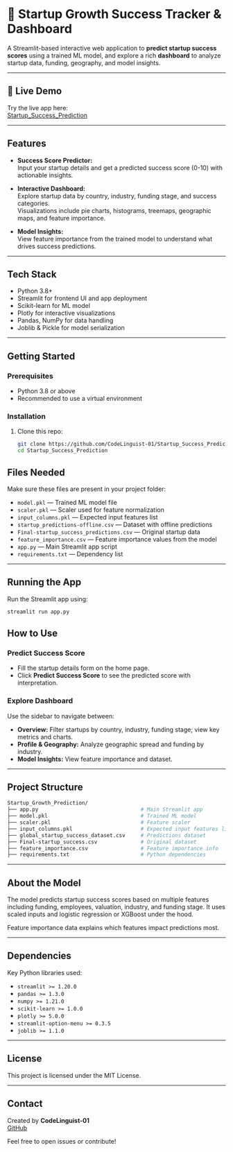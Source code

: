 # 🚀 Startup Growth Success Tracker & Dashboard

A Streamlit-based interactive web application to **predict startup success scores** using a trained ML model, and explore a rich **dashboard** to analyze startup data, funding, geography, and model insights.

---
## 🔗 Live Demo

Try the live app here:  
[Startup_Success_Prediction](https://startupsuccessprediction-kzxgtkznzxrujnzeagzcvw.streamlit.app/)

---
## Features

- **Success Score Predictor:**  
  Input your startup details and get a predicted success score (0-10) with actionable insights.

- **Interactive Dashboard:**  
  Explore startup data by country, industry, funding stage, and success categories.  
  Visualizations include pie charts, histograms, treemaps, geographic maps, and feature importance.

- **Model Insights:**  
  View feature importance from the trained model to understand what drives success predictions.

---

## Tech Stack

- Python 3.8+  
- Streamlit for frontend UI and app deployment  
- Scikit-learn for ML model  
- Plotly for interactive visualizations  
- Pandas, NumPy for data handling  
- Joblib & Pickle for model serialization

---

## Getting Started

### Prerequisites

- Python 3.8 or above  
- Recommended to use a virtual environment  

### Installation

1. Clone this repo:  
   ```bash
   git clone https://github.com/CodeLinguist-01/Startup_Success_Prediction.git
   cd Startup_Success_Prediction
   ```

## Files Needed

Make sure these files are present in your project folder:

- `model.pkl` — Trained ML model file  
- `scaler.pkl` — Scaler used for feature normalization  
- `input_columns.pkl` — Expected input features list  
- `startup_predictions-offline.csv` — Dataset with offline predictions  
- `Final-startup_success_predictions.csv` — Original startup data  
- `feature_importance.csv` — Feature importance values from the model  
- `app.py` — Main Streamlit app script  
- `requirements.txt` — Dependency list  

---

## Running the App

Run the Streamlit app using:

```bash
streamlit run app.py
```
## How to Use

### Predict Success Score
- Fill the startup details form on the home page.  
- Click **Predict Success Score** to see the predicted score with interpretation.

### Explore Dashboard
Use the sidebar to navigate between:

- **Overview:** Filter startups by country, industry, funding stage; view key metrics and charts.  
- **Profile & Geography:** Analyze geographic spread and funding by industry.  
- **Model Insights:** View feature importance and dataset.

---

## Project Structure

```bash
Startup_Growth_Prediction/
├── app.py                                 # Main Streamlit app  
├── model.pkl                              # Trained ML model  
├── scaler.pkl                             # Feature scaler  
├── input_columns.pkl                      # Expected input features list  
├── global_startup_success_dataset.csv     # Predictions dataset  
├── Final-startup_success.csv              # Original dataset  
├── feature_importance.csv                 # Feature importance info  
├── requirements.txt                       # Python dependencies  
```
---

## About the Model

The model predicts startup success scores based on multiple features including funding, employees, valuation, industry, and funding stage. It uses scaled inputs and logistic regression or XGBoost under the hood.

Feature importance data explains which features impact predictions most.

---

## Dependencies

Key Python libraries used:

- `streamlit >= 1.20.0`  
- `pandas >= 1.3.0`  
- `numpy >= 1.21.0`  
- `scikit-learn >= 1.0.0`  
- `plotly >= 5.0.0`  
- `streamlit-option-menu >= 0.3.5`  
- `joblib >= 1.1.0`  

---

## License

This project is licensed under the MIT License.

---

## Contact

Created by **CodeLinguist-01**  
[GitHub](https://github.com/CodeLinguist-01)

Feel free to open issues or contribute!


